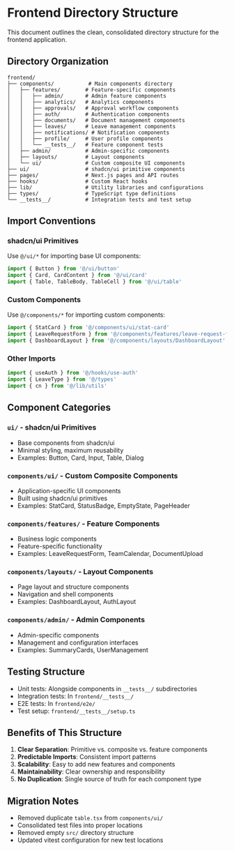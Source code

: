 # Frontend Directory Structure

This document outlines the clean, consolidated directory structure for the frontend application.

## Directory Organization

```
frontend/
├── components/           # Main components directory
│   ├── features/        # Feature-specific components
│   │   ├── admin/       # Admin feature components
│   │   ├── analytics/   # Analytics components
│   │   ├── approvals/   # Approval workflow components
│   │   ├── auth/        # Authentication components
│   │   ├── documents/   # Document management components
│   │   ├── leaves/      # Leave management components
│   │   ├── notifications/ # Notification components
│   │   ├── profile/     # User profile components
│   │   └── __tests__/   # Feature component tests
│   ├── admin/           # Admin-specific components
│   ├── layouts/         # Layout components
│   └── ui/              # Custom composite UI components
├── ui/                  # shadcn/ui primitive components
├── pages/               # Next.js pages and API routes
├── hooks/               # Custom React hooks
├── lib/                 # Utility libraries and configurations
├── types/               # TypeScript type definitions
└── __tests__/           # Integration tests and test setup
```

## Import Conventions

### shadcn/ui Primitives
Use `@/ui/*` for importing base UI components:
```typescript
import { Button } from '@/ui/button'
import { Card, CardContent } from '@/ui/card'
import { Table, TableBody, TableCell } from '@/ui/table'
```

### Custom Components
Use `@/components/*` for importing custom components:
```typescript
import { StatCard } from '@/components/ui/stat-card'
import { LeaveRequestForm } from '@/components/features/leave-request-form'
import { DashboardLayout } from '@/components/layouts/DashboardLayout'
```

### Other Imports
```typescript
import { useAuth } from '@/hooks/use-auth'
import { LeaveType } from '@/types'
import { cn } from '@/lib/utils'
```

## Component Categories

### `ui/` - shadcn/ui Primitives
- Base components from shadcn/ui
- Minimal styling, maximum reusability
- Examples: Button, Card, Input, Table, Dialog

### `components/ui/` - Custom Composite Components
- Application-specific UI components
- Built using shadcn/ui primitives
- Examples: StatCard, StatusBadge, EmptyState, PageHeader

### `components/features/` - Feature Components
- Business logic components
- Feature-specific functionality
- Examples: LeaveRequestForm, TeamCalendar, DocumentUpload

### `components/layouts/` - Layout Components
- Page layout and structure components
- Navigation and shell components
- Examples: DashboardLayout, AuthLayout

### `components/admin/` - Admin Components
- Admin-specific components
- Management and configuration interfaces
- Examples: SummaryCards, UserManagement

## Testing Structure

- Unit tests: Alongside components in `__tests__/` subdirectories
- Integration tests: In `frontend/__tests__/`
- E2E tests: In `frontend/e2e/`
- Test setup: `frontend/__tests__/setup.ts`

## Benefits of This Structure

1. **Clear Separation**: Primitive vs. composite vs. feature components
2. **Predictable Imports**: Consistent import patterns
3. **Scalability**: Easy to add new features and components
4. **Maintainability**: Clear ownership and responsibility
5. **No Duplication**: Single source of truth for each component type

## Migration Notes

- Removed duplicate `table.tsx` from `components/ui/`
- Consolidated test files into proper locations
- Removed empty `src/` directory structure
- Updated vitest configuration for new test locations